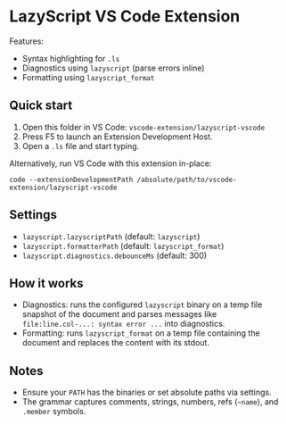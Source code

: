 # LazyScript VS Code Extension

Features:
- Syntax highlighting for `.ls`
- Diagnostics using `lazyscript` (parse errors inline)
- Formatting using `lazyscript_format`

## Quick start
1) Open this folder in VS Code: `vscode-extension/lazyscript-vscode`
2) Press F5 to launch an Extension Development Host.
3) Open a `.ls` file and start typing.

Alternatively, run VS Code with this extension in-place:

```
code --extensionDevelopmentPath /absolute/path/to/vscode-extension/lazyscript-vscode
```

## Settings
- `lazyscript.lazyscriptPath` (default: `lazyscript`)
- `lazyscript.formatterPath` (default: `lazyscript_format`)
- `lazyscript.diagnostics.debounceMs` (default: 300)

## How it works
- Diagnostics: runs the configured `lazyscript` binary on a temp file snapshot of the document and parses messages like `file:line.col-...: syntax error ...` into diagnostics.
- Formatting: runs `lazyscript_format` on a temp file containing the document and replaces the content with its stdout.

## Notes
- Ensure your `PATH` has the binaries or set absolute paths via settings.
- The grammar captures comments, strings, numbers, refs (`~name`), and `.member` symbols.
